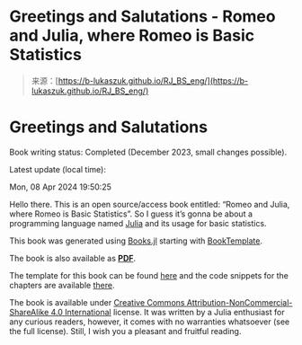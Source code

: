 <!--yml
category: 未分类
date: 2024-05-27 14:59:41
-->

# Greetings and Salutations - Romeo and Julia, where Romeo is Basic Statistics

> 来源：[https://b-lukaszuk.github.io/RJ_BS_eng/](https://b-lukaszuk.github.io/RJ_BS_eng/)

# Greetings and Salutations

Book writing status: Completed (December 2023, small changes possible).

Latest update (local time):

Mon, 08 Apr 2024 19:50:25

Hello there. This is an open source/access book entitled: “Romeo and Julia, where Romeo is Basic Statistics”. So I guess it’s gonna be about a programming language named [Julia](https://julialang.org/) and its usage for basic statistics.

This book was generated using [Books.jl](https://github.com/JuliaBooks/Books.jl) starting with [BookTemplate](https://github.com/JuliaBooks/BookTemplate).

The book is also available as [**PDF**](./RJ_BS_eng.pdf).

The template for this book can be found [here](https://github.com/b-lukaszuk/RJ_BS_eng) and the code snippets for the chapters are available [there](https://github.com/b-lukaszuk/RJ_BS_eng/tree/main/code_snippets).

The book is available under [Creative Commons Attribution-NonCommercial-ShareAlike 4.0 International](http://creativecommons.org/licenses/by-nc-sa/4.0/) license. It was written by a Julia enthusiast for any curious readers, however, it comes with no warranties whatsoever (see the full license). Still, I wish you a pleasant and fruitful reading.